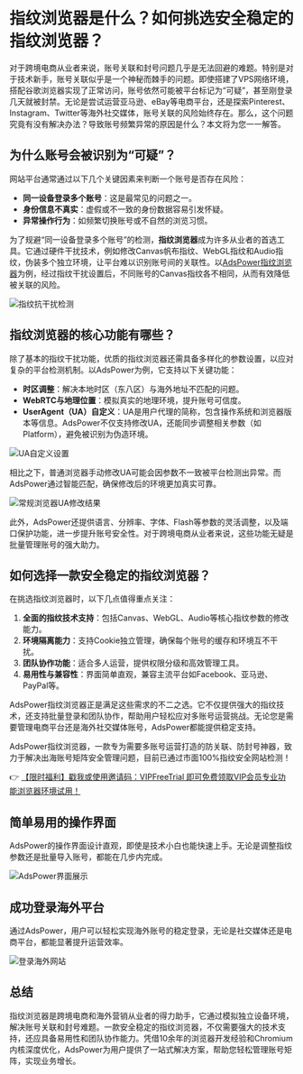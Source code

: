# 指纹浏览器是什么？如何挑选安全稳定的指纹浏览器？

对于跨境电商从业者来说，账号关联和封号问题几乎是无法回避的难题。特别是对于技术新手，账号关联似乎是一个神秘而棘手的问题。即使搭建了VPS网络环境，搭配谷歌浏览器实现了正常访问，账号依然可能被平台标记为“可疑”，甚至刚登录几天就被封禁。无论是尝试运营亚马逊、eBay等电商平台，还是探索Pinterest、Instagram、Twitter等海外社交媒体，账号关联的风险始终存在。那么，这个问题究竟有没有解决办法？导致账号频繁异常的原因是什么？本文将为您一一解答。

## 为什么账号会被识别为“可疑”？

网站平台通常通过以下几个关键因素来判断一个账号是否存在风险：

- **同一设备登录多个账号**：这是最常见的问题之一。
- **身份信息不真实**：虚假或不一致的身份数据容易引发怀疑。
- **异常操作行为**：如频繁切换账号或不自然的浏览习惯。

为了规避“同一设备登录多个账号”的检测，**指纹浏览器**成为许多从业者的首选工具。它通过硬件干扰技术，例如修改Canvas帆布指纹、WebGL指纹和Audio指纹，伪装多个独立环境，让平台难以识别账号间的关联性。以[AdsPower指纹浏览器](https://bit.ly/adspower_free)为例，经过指纹干扰设置后，不同账号的Canvas指纹各不相同，从而有效降低被关联的风险。

![指纹抗干扰检测](https://198301.xyz/img/12563847459846.webp)

## 指纹浏览器的核心功能有哪些？

除了基本的指纹干扰功能，优质的指纹浏览器还需具备多样化的参数设置，以应对复杂的平台检测机制。以AdsPower为例，它支持以下关键功能：

- **时区调整**：解决本地时区（东八区）与海外地址不匹配的问题。
- **WebRTC与地理位置**：模拟真实的地理环境，提升账号可信度。
- **UserAgent（UA）自定义**：UA是用户代理的简称，包含操作系统和浏览器版本等信息。AdsPower不仅支持修改UA，还能同步调整相关参数（如Platform），避免被识别为伪造环境。

![UA自定义设置](https://198301.xyz/img/76132672646314.webp)

相比之下，普通浏览器手动修改UA可能会因参数不一致被平台检测出异常。而AdsPower通过智能匹配，确保修改后的环境更加真实可靠。

![常规浏览器UA修改结果](https://198301.xyz/img/25954247431.webp)

此外，AdsPower还提供语言、分辨率、字体、Flash等参数的灵活调整，以及端口保护功能，进一步提升账号安全性。对于跨境电商从业者来说，这些功能无疑是批量管理账号的强大助力。

## 如何选择一款安全稳定的指纹浏览器？

在挑选指纹浏览器时，以下几点值得重点关注：

1. **全面的指纹技术支持**：包括Canvas、WebGL、Audio等核心指纹参数的修改能力。
2. **环境隔离能力**：支持Cookie独立管理，确保每个账号的缓存和环境互不干扰。
3. **团队协作功能**：适合多人运营，提供权限分级和高效管理工具。
4. **易用性与兼容性**：界面简单直观，兼容主流平台如Facebook、亚马逊、PayPal等。

AdsPower指纹浏览器正是满足这些需求的不二之选。它不仅提供强大的指纹技术，还支持批量登录和团队协作，帮助用户轻松应对多账号运营挑战。无论您是需要管理电商平台还是海外社交媒体账号，AdsPower都能提供稳定支持。

AdsPower指纹浏览器，一款专为需要多账号运营打造的防关联、防封号神器，致力于解决出海账号矩阵安全管理问题，目前已通过市面100%指纹安全网站检测！

👉 [【限时福利】戳我或使用邀请码：VIPFreeTrial 即可免费领取VIP会员专业功能浏览器环境试用！](https://bit.ly/adspower_free)

## 简单易用的操作界面

AdsPower的操作界面设计直观，即使是技术小白也能快速上手。无论是调整指纹参数还是批量导入账号，都能在几步内完成。

![AdsPower界面展示](https://198301.xyz/img/2351617528374383.webp)

## 成功登录海外平台

通过AdsPower，用户可以轻松实现海外账号的稳定登录，无论是社交媒体还是电商平台，都能显著提升运营效率。

![登录海外网站](https://198301.xyz/img/63906393723399.webp)

## 总结

指纹浏览器是跨境电商和海外营销从业者的得力助手，它通过模拟独立设备环境，解决账号关联和封号难题。一款安全稳定的指纹浏览器，不仅需要强大的技术支持，还应具备易用性和团队协作能力。凭借10余年的浏览器开发经验和Chromium内核深度优化，AdsPower为用户提供了一站式解决方案，帮助您轻松管理账号矩阵，实现业务增长。